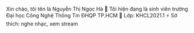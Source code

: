 Xin chào, tôi tên là Nguyễn Thị Ngọc Hà
🔭 Tôi hiện đang là sinh viên trường Đại học Công Nghệ Thông Tin ĐHQP TP.HCM
🌱 Lớp: KHCL2021.1
⚡ Sở thích: nghe nhạc, xem stream
